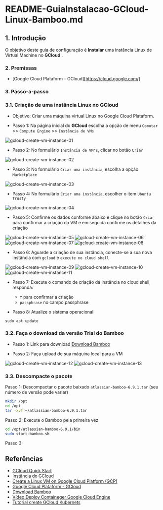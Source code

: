 # README-GuiaInstalacao-GCloud-Linux-Bamboo.md


## 1. Introdução

O objetivo deste guia de configuração é **Instalar** uma instância Linux de Virtual Machine no **GCloud** . 


### 2. Premissas

* [Google Cloud Plataform - GCloud][https://cloud.google.com/]


### 3. Passo-a-passo

### 3.1. Criação de uma instância Linux no GCloud

* Objetivo: Criar uma máquina virtual Linux no Google Cloud Plataform.

* Passo 1: Na página inicial do **GCloud** escolha a opção de menu `Comutar` >> `Compute Engine` >> `Instância de VMs`

![gcloud-create-vm-instance-01](doc/gcloud-create-vm-instance-01.png)

* Passo 2: No formulário `Instância de VM's`, clicar no botão `Criar`

![gcloud-create-vm-instance-02](doc/gcloud-create-vm-instance-02.png)

* Passo 3: No formulário `Criar uma instância`, escolha a opção `Marketplace`

![gcloud-create-vm-instance-03](doc/gcloud-create-vm-instance-03.png)

* Passo 4: No formulário `Criar uma instância`, escolher o item `Ubuntu Trusty`

![gcloud-create-vm-instance-04](doc/gcloud-create-vm-instance-04.png)

* Passo 5: Confirme os dados conforme abaixo e clique no botão `Criar` para confirmar a criação da VM e em seguida confirme os detalhes da criação

![gcloud-create-vm-instance-05](doc/gcloud-create-vm-instance-05.png)
![gcloud-create-vm-instance-06](doc/gcloud-create-vm-instance-06.png)
![gcloud-create-vm-instance-07](doc/gcloud-create-vm-instance-07.png)
![gcloud-create-vm-instance-08](doc/gcloud-create-vm-instance-08.png)

* Passo 6: Aguarde a criação de sua instância, conecte-se a sua nova instância com `gcloud` e `execute no cloud shell`

![gcloud-create-vm-instance-09](doc/gcloud-create-vm-instance-09.png)
![gcloud-create-vm-instance-10](doc/gcloud-create-vm-instance-10.png)
![gcloud-create-vm-instance-11](doc/gcloud-create-vm-instance-11.png)

* Passo 7: Execute o comando de criação da instância no cloud shell, responda:
  * `Y` para confirmar a criação
  * `passphrase` no campo passphrase


* Passo 8: Atualize o sistema operacional 

```gcloud-shell
sudo apt update
```

### 3.2. Faça o download da versão Trial do Bamboo

* Passo 1: Link para download
[Download Bamboo](https://www.atlassian.com/software/bamboo/download)

* Passo 2: Faça upload de sua máquina local para a VM

![gcloud-create-vm-instance-12](doc/gcloud-create-vm-instance-12.png)
![gcloud-create-vm-instance-13](doc/gcloud-create-vm-instance-13.png)


### 3.3. Descompacte o pacote

Passo 1: Descompactar o pacote baixado `atlassian-bamboo-6.9.1.tar` (seu número de versão pode variar)

```sh
mkdir /opt
cd /opt
tar -xvf ~/atlassian-bamboo-6.9.1.tar
```

Passo 2: Execute o Bamboo pela primeira vez

```sh
cd /opt/atlassian-bamboo-6.9.1/bin
sudo start-bamboo.sh
```

Passo 3: 



## Referências ##

* [GCloud Quick Start](https://cloud.google.com/compute/docs/quickstart-linux)
* [Instância do GCloud](https://cloud.google.com/compute/docs/instances/?hl=pt-br)
* [Create a Linux VM on Google Cloud Platform (GCP)](https://www.youtube.com/watch?v=2d5LzJNj46w)
* [Google Cloud Plataform - GCloud](https://cloud.google.com/)
* [Download Bamboo](https://www.atlassian.com/software/bamboo/download)
* [Vídeo Deploy Containeger Google Cloud Engine](https://www.youtube.com/watch?v=wKiW1nufh1k)
* [Tutorial create GCloud Kubernets](https://cloud.google.com/kubernetes-engine/docs/tutorials/hello-app)
